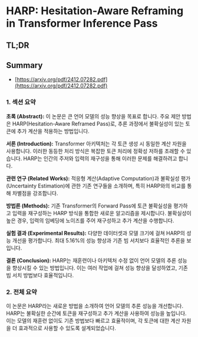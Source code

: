 # HARP: Hesitation-Aware Reframing in Transformer Inference Pass
## TL;DR
## Summary
- [https://arxiv.org/pdf/2412.07282.pdf](https://arxiv.org/pdf/2412.07282.pdf)

### 1. 섹션 요약

**초록 (Abstract):** 
이 논문은 큰 언어 모델의 성능 향상을 목표로 합니다. 주요 제안 방법은 HARP(Hesitation-Aware Reframed Pass)로, 추론 과정에서 불확실성이 있는 토큰에 추가 계산을 적용하는 방법입니다.

**서론 (Introduction):**
Transformer 아키텍처는 각 토큰 생성 시 동일한 계산 자원을 사용합니다. 이러한 동등한 처리 방식은 복잡한 토큰 처리에 정확성 저하를 초래할 수 있습니다. HARP는 인간의 주저와 입력의 재구성을 통해 이러한 문제를 해결하려고 합니다.

**관련 연구 (Related Works):**
적응형 계산(Adaptive Computation)과 불확실성 평가(Uncertainty Estimation)에 관한 기존 연구들을 소개하며, 특히 HARP와의 비교를 통해 차별점을 강조합니다.

**방법론 (Methods):**
기존 Transformer의 Forward Pass에 토큰 불확실성을 평가하고 입력을 재구성하는 HARP 방식을 통합한 새로운 알고리즘을 제시합니다. 불확실성이 높은 경우, 입력의 임베딩에 노이즈를 주어 재구성하고 추가 계산을 수행합니다.

**실험 결과 (Experimental Results):**
다양한 데이터셋과 모델 크기에 걸쳐 HARP의 성능 개선을 평가합니다. 최대 5.16%의 성능 향상과 기존 빔 서치보다 효율적인 추론을 보입니다.

**결론 (Conclusion):**
HARP는 재훈련이나 아키텍처 수정 없이 언어 모델의 추론 성능을 향상시킬 수 있는 방법입니다. 이는 여러 작업에 걸쳐 성능 향상을 달성하였고, 기존 빔 서치 방법보다 효율적입니다.

### 2. 전체 요약

이 논문은 HARP라는 새로운 방법을 소개하여 언어 모델의 추론 성능을 개선합니다. HARP는 불확실한 순간에 토큰을 재구성하고 추가 계산을 사용하여 성능을 높입니다. 이는 모델의 재훈련 없이도 기존 방법보다 빠르고 효율적이며, 각 토큰에 대한 계산 자원을 더 효과적으로 사용할 수 있도록 설계되었습니다.